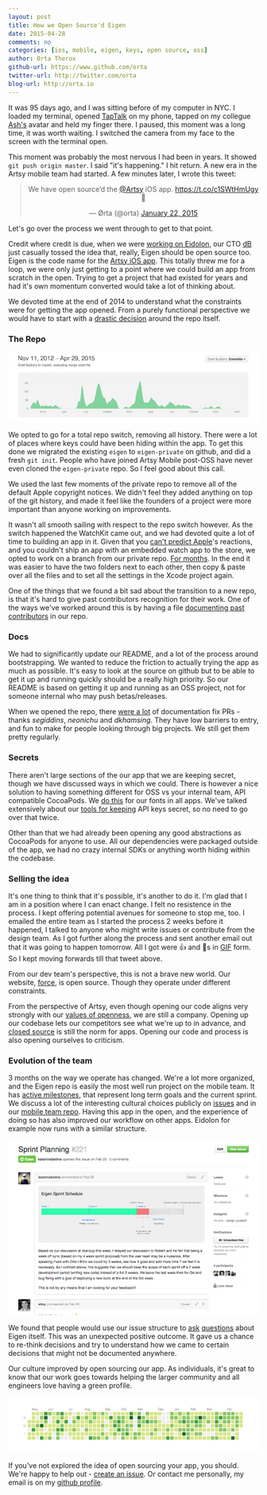 ```yaml
---
layout: post
title: How we Open Source'd Eigen 
date: 2015-04-28
comments: no
categories: [ios, mobile, eigen, keys, open source, oss]
author: Orta Therox
github-url: https://www.github.com/orta
twitter-url: http://twitter.com/orta
blog-url: http://orta.io
---
```


It was 95 days ago, and I was sitting before of my computer in NYC. I loaded my terminal, opened [TapTalk](https://taptalk.me) on my phone, tapped on my collegue [Ash's](http://ashfurrow.com) avatar and held my finger there. I paused, this moment was a long time, it was worth waiting. I switched the camera from my face to the screen with the terminal open.

This moment was probably the most nervous I had been in years. It showed `git push origin master`. I said "it's happening." I hit return. A new era in the Artsy mobile team had started. A few minutes later, I wrote this tweet:

<center>
<blockquote class="twitter-tweet" data-cards="hidden" lang="en"><p>We have open source’d the <a href="https://twitter.com/artsy">@Artsy</a> iOS app.&#10;&#10;<a href="https://t.co/c1SWtHmUgy">https://t.co/c1SWtHmUgy</a>&#10;&#10;🎉</p>&mdash; Ørta (@orta) <a href="https://twitter.com/orta/status/558395611754819586">January 22, 2015</a></blockquote>
</center>


Let's go over the process we went through to get to that point.

<!-- more -->

Credit where credit is due, when we were [working on Eidolon](/blog/2014/11/13/eidolon-retrospective/), our CTO [dB](http://code.dblock.org/) just casually tossed the idea that, really, Eigen should be open source too. Eigen is the code name for the [Artsy iOS app](http://iphone.artsy.net/). This totally threw me for a loop, we were only just getting to a point where we could build an app from scratch in the open. Trying to get a project that had existed for years and had it's own momentum converted would take a lot of thinking about.

We devoted time at the end of 2014 to understand what the constraints were for getting the app opened. From a purely functional perspective we would have to start with a [drastic decision](https://github.com/artsy/mobile/issues/11) around the repo itself. 

### The Repo

![Rise And Fall](/images/2015-04-28-open-sourcing-your-apps/rise-and-fall.png)

We opted to go for a total repo switch, removing all history. There were a lot of places where keys could have been hiding within the app. To get this done we migrated the existing `eigen` to `eigen-private` on github, and did a fresh `git init`. People who have joined Artsy Mobile post-OSS have never even cloned the `eigen-private` repo. So I feel good about this call.

We used the last few moments of the private repo to remove all of the default Apple copyright notices. We didn't feel they added anything on top of the git history, and made it feel like the founders of a project were more important than anyone working on improvements.

It wasn't all smooth sailing with respect to the repo switch however. As the switch happened the WatchKit came out, and we had devoted quite a lot of time to building an app in it. Given that you [can't predict Apple](http://www.elischiff.com/blog/2015/3/24/fear-of-apple)'s reactions, and you couldn't ship an app with an embedded watch app to the store, we opted to work on a branch from our private repo. [For months](https://github.com/artsy/eigen/pull/302). In the end it was easier to have the two folders next to each other, then copy & paste over all the files and to set all the settings in the Xcode project again. 

One of the things that we found a bit sad about the transition to a new repo, is that it's hard to give past contributors recognition for their work. One of the ways we've worked around this is by having a file [documenting past contributors](https://github.com/artsy/eigen/pull/409) in our repo.

### Docs

We had to significantly update our README, and a lot of the process around bootstrapping. We wanted to reduce the friction to actually trying the app as much as possible. It's easy to look at the source on github but to be able to get it up and running quickly should be a really high priority. So our README is based on getting it up and running as an OSS project, not for someone internal who may push betas/releases. 

When we opened the repo, there [were a lot](https://github.com/artsy/eigen/pulls?q=is%3Apr+is%3Aclosed+sort%3Acreated-asc) of documentation fix PRs - thanks *segiddins*, *neonichu* and *dkhamsing*. They have low barriers to entry, and fun to make for people looking through big projects. We still get them pretty regularly.

### Secrets

There aren't large sections of the our app that we are keeping secret, though we have discussed ways in which we could. There is however a nice solution to having something different for OSS vs your internal team, API compatible CocoaPods. We [do this](/blog/2014/06/20/artsys-first-closed-source-pod/) for our fonts in all apps. We've talked extensively about our [tools for keeping](/blog/2015/01/21/cocoapods-keys-and-CI/) API keys secret, so no need to go over that twice.

Other than that we had already been opening any good abstractions as CocoaPods for anyone to use. All our dependencies were packaged outside of the app, we had no crazy internal SDKs or anything worth hiding within the codebase.

### Selling the idea

It's one thing to think that it's possible, it's another to do it. I'm glad that I am in a position where I can enact change. I felt no resistence in the process. I kept offering potential avenues for someone to stop me, too. I emailed the entire team as I started the process 2 weeks before it happened, I talked to anyone who might write issues or contribute from the design team. As I got further along the process and sent another email out that it was going to happen tomorrow. All I got were 👍 and 🎉s in [GIF](https://itunes.apple.com/us/app/gifs/id961850017?l=en&mt=12) form. So I kept moving forwards till that tweet above.

From our dev team's perspective, this is not a brave new world. Our website, [force](https://github.com/artsy/force-public), is open source. Though they operate under different constraints.

From the perspective of Artsy, even though opening our code aligns very strongly with our [values of openness](/blog/2015/03/31/the-culture-of-openness-artsy-mobile/), we are still a company. Opening up our codebase lets our competitors see what we're up to in advance, and [closed source](http://code.dblock.org/2015/02/09/becoming-open-source-by-default.html) is still the norm for apps. Opening our code and process is also opening ourselves to criticism. 


### Evolution of the team

3 months on the way we operate has changed. We're a lot more organized, and the Eigen repo is easily the most well run project on the mobile team. It has [active milestones](https://github.com/artsy/eigen/milestones), that represent long term goals and the current sprint. We discuss a lot of the interesting cultural choices publicly on [issues](https://github.com/artsy/eigen/issues/221) and in our [mobile team repo](https://github.com/artsy/mobile/issues). Having this app in the open, and the experience of doing so has also improved our workflow on other apps. Eidolon for example now runs with a similar structure.

![Sprint Planning Issue](/images/2015-04-28-open-sourcing-your-apps/sprint-planning-issue.png)

We found that people would use our issue structure to [ask](https://github.com/artsy/eigen/issues/324) [questions](https://github.com/artsy/eigen/issues/313) about Eigen itself. This was an unexpected positive outcome. It gave us a chance to re-think decisions and try to understand how we came to certain decisions that might not be documented anywhere.

Our culture improved by open sourcing our app. As individuals, it's great to know that our work goes towards helping the larger community and all engineers love having a green profile.

<center>
<img src="/images/2015-04-28-open-sourcing-your-apps/staying-green.png" alt="Staying Green">
</center>

If you've not explored the idea of open sourcing your app, you should. We're happy to help out - [create an issue](https://github.com/artsy/mobile/issues/new). Or contact me personally, my email is on my [github profile](https://github.com/orta).